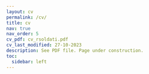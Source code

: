 ```yaml
---
layout: cv
permalink: /cv/
title: cv
nav: true
nav_order: 5
cv_pdf: cv_rsoldati.pdf
cv_last_modified: 27-10-2023
description: See PDF file. Page under construction.
toc:
  sidebar: left
---
```

